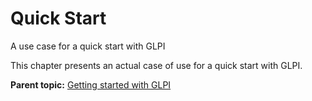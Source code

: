 Quick Start
===========

A use case for a quick start with GLPI

This chapter presents an actual case of use for a quick start with GLPI.

**Parent topic:** [Getting started with
GLPI](../glpi/first_steps.html "Getting started with GLPI.")
